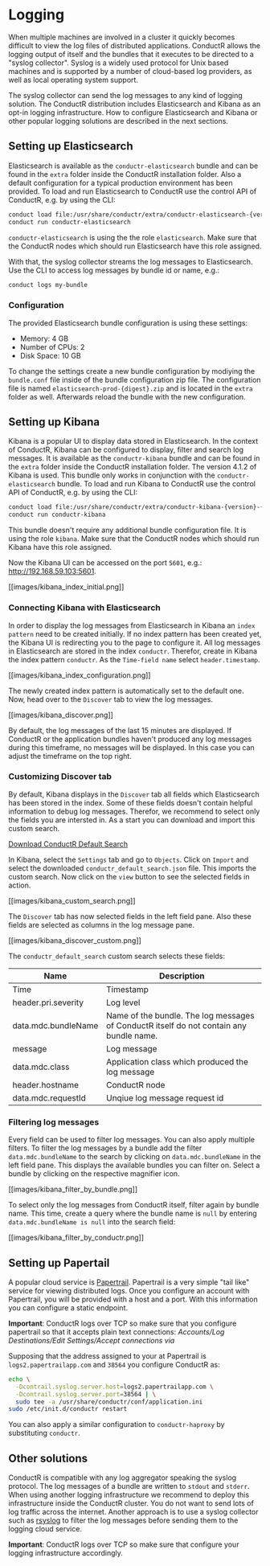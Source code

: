 # Logging

When multiple machines are involved in a cluster it quickly becomes difficult to view the log files of distributed applications. ConductR allows the logging output of itself and the bundles that it executes to be directed to a "syslog collector". Syslog is a widely used protocol for Unix based machines and is supported by a number of cloud-based log providers, as well as local operating system support.

The syslog collector can send the log messages to any kind of logging solution. The ConductR distribution includes Elasticsearch and Kibana as an opt-in logging infrastructure. How to configure Elasticsearch and Kibana or other popular logging solutions are described in the next sections.


## Setting up Elasticsearch

Elasticsearch is available as the `conductr-elasticsearch` bundle and can be found in the `extra` folder inside the ConductR installation folder. Also a default configuration for a typical production environment has been provided. To load and run Elasticsearch to ConductR use the control API of ConductR, e.g. by using the CLI:

```bash
conduct load file:/usr/share/conductr/extra/conductr-elasticsearch-{version}-{digest}.zip elasticsearch-prod-digest.zip
conduct run conductr-elasticsearch
```

`conductr-elasticsearch` is using the the role `elasticsearch`. Make sure that the ConductR nodes which should run Elasticsearch have this role assigned.

With that, the syslog collector streams the log messages to Elasticsearch. Use the CLI to access log messages by bundle id or name, e.g.:

```bash
conduct logs my-bundle
```

### Configuration

The provided Elasticsearch bundle configuration is using these settings:
- Memory: 4 GB
- Number of CPUs: 2
- Disk Space: 10 GB

To change the settings create a new bundle configuration by modiying the `bundle.conf` file inside of the bundle configuration zip file. The configuration file is named `elasticsearch-prod-{digest}.zip` and is located in the `extra` folder as well. Afterwards reload the bundle with the new configuration.


## Setting up Kibana

Kibana is a popular UI to display data stored in Elasticsearch. In the context of ConductR, Kibana can be configured to display, filter and search log messages. It is available as the `conductr-kibana` bundle and can be found in the `extra` folder inside the ConductR installation folder. The version 4.1.2 of Kibana is used. This bundle only works in conjunction with the `conductr-elasticsearch` bundle. To load and run Kibana to ConductR use the control API of ConductR, e.g. by using the CLI: 

```bash
conduct load file:/usr/share/conductr/extra/conductr-kibana-{version}-{digest}.zip
conduct run conductr-kibana
```

This bundle doesn't require any additional bundle configuration file. It is using the role `kibana`. Make sure that the ConductR nodes which should run Kibana have this role assigned.

Now the Kibana UI can be accessed on the port `5601`, e.g.: http://192.168.59.103:5601.

[[images/kibana_index_initial.png]]

### Connecting Kibana with Elasticsearch

In order to display the log messages from Elasticsearch in Kibana an `index pattern` need to be created initially. If no index pattern has been created yet, the Kibana UI is redirecting you to the page to configure it. All log messages in Elasticsearch are stored in the index `conductr`. Therefor, create in Kibana the index pattern `conductr`. As the `Time-field name` select `header.timestamp`.

[[images/kibana_index_configuration.png]]

The newly created index pattern is automatically set to the default one. Now, head over to the `Discover` tab to view the log messages. 

[[images/kibana_discover.png]]

By default, the log messages of the last 15 minutes are displayed. If ConductR or the application bundles haven't produced any log messages during this timeframe, no messages will be displayed. In this case you can adjust the timeframe on the top right.

### Customizing Discover tab

By default, Kibana displays in the `Discover` tab all fields which Elasticsearch has been stored in the index. Some of these fields doesn't contain helpful information to debug log messages. Therefor, we recommend to select only the fields you are intersted in. As a start you can download and import this custom search.

<a href="resources/operation/files/conductr_default_search.json" download="conductr_default_search.json">Download ConductR Default Search</a>

In Kibana, select the `Settings` tab and go to `Objects`. Click on `Import` and select the downloaded `conductr_default_search.json` file. This imports the custom search. Now click on the `view` button to see the selected fields in action.

[[images/kibana_custom_search.png]]

The `Discover` tab has now selected fields in the left field pane. Also these fields are selected as columns in the log message pane.

[[images/kibana_discover_custom.png]]

The `conductr_default_search` custom search selects these fields:

Name                | Description
--------------------|---------------------
Time                | Timestamp
header.pri.severity | Log level
data.mdc.bundleName | Name of the bundle. The log messages of ConductR itself do not contain any bundle name.
message             | Log message
data.mdc.class      | Application class which produced the log message
header.hostname     | ConductR node
data.mdc.requestId  | Unqiue log message request id

### Filtering log messages

Every field can be used to filter log messages. You can also apply multiple filters. To filter the log messages by a bundle add the filter `data.mdc.bundleName` to the search by clicking on `data.mdc.bundleName` in the left field pane. This displays the available bundles you can filter on. Select a bundle by clicking on the respective magnifier icon.

[[images/kibana_filter_by_bundle.png]]

To select only the log messages from ConductR itself, filter again by bundle name. This time, create a query where the bundle name is `null` by entering `data.mdc.bundleName is null` into the search field:

[[images/kibana_filter_by_conductr.png]]


## Setting up Papertail

A popular cloud service is [Papertrail](https://papertrailapp.com/). Papertrail is a very simple "tail like" service for viewing distributed logs. Once you configure an account with Papertrail, you will be provided with a host and a port. With this information you can configure a static endpoint. 

**Important**: ConductR logs over TCP so make sure that you configure papertrail so that it accepts plain text connections: _Accounts/Log Destinations/Edit Settings/Accept connections via_

Supposing that the address assigned to your at Papertrail is `logs2.papertrailapp.com` and `38564`  you configure ConductR as:

``` bash
echo \
  -Dcontrail.syslog.server.host=logs2.papertrailapp.com \
  -Dcontrail.syslog.server.port=38564 | \
  sudo tee -a /usr/share/conductr/conf/application.ini
sudo /etc/init.d/conductr restart
```

You can also apply a similar configuration to `conductr-haproxy` by substituting `conductr`.

## Other solutions

ConductR is compatible with any log aggregator speaking the syslog protocol. The log messages of a bundle are written to `stdout` and `stderr`. When using another logging infrastructure we recommend to deploy this infrastructure inside the ConductR cluster. You do not want to send lots of log traffic across the internet. Another approach is to use a syslog collector such as [rsyslog](http://www.rsyslog.com/) to filter the log messages before sending them to the logging cloud service.

**Important**: ConductR logs over TCP so make sure that configure your logging infrastructure accordingly.